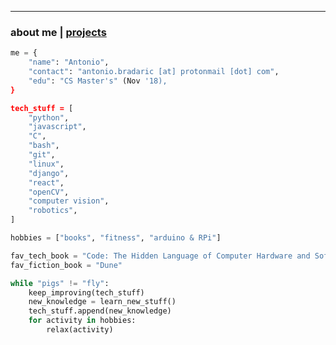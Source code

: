 * * *
### about me   |   [projects](./projects.html)
<!--* * *-->
<!--![Branching](https://i.imgur.com/0Wj2wwf.jpg)-->

```python
me = {
    "name": "Antonio",
    "contact": "antonio.bradaric [at] protonmail [dot] com",
    "edu": "CS Master's" (Nov '18),
}

tech_stuff = [
    "python",
    "javascript",
    "C",
    "bash",
    "git",
    "linux",
    "django",
    "react",
    "openCV",
    "computer vision",
    "robotics",
]

hobbies = ["books", "fitness", "arduino & RPi"]

fav_tech_book = "Code: The Hidden Language of Computer Hardware and Software"
fav_fiction_book = "Dune"

while "pigs" != "fly":
    keep_improving(tech_stuff)
    new_knowledge = learn_new_stuff()
    tech_stuff.append(new_knowledge)
    for activity in hobbies:
        relax(activity)
```
